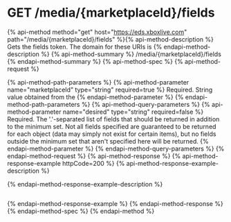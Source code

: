 # GET /media/{marketplaceId}/fields

{% api-method method="get" host="https://eds.xboxlive.com" path="/media/{marketplaceId}/fields" %}{% api-method-description %}
Gets the fields token. The domain for these URIs is 
{% endapi-method-description %}
{% api-method-summary %}
/media/{marketplaceId}/fields
{% endapi-method-summary %}
{% api-method-spec %}
{% api-method-request %}

{% api-method-path-parameters %}
{% api-method-parameter name="marketplaceId" type="string" required=true %}
Required. String value obtained from the 
{% endapi-method-parameter %}
{% endapi-method-path-parameters %}
{% api-method-query-parameters %}
{% api-method-parameter name="desired" type="string" required=false %}
Required. The '.'-separated list of fields that should be returned in addition to the minimum set. Not all fields specified are guaranteed to be returned for each object (data may simply not exist for certain items), but no fields outside the minimum set that aren't specified here will be returned.
{% endapi-method-parameter %}
{% endapi-method-query-parameters %}
{% endapi-method-request %}
{% api-method-response %}
{% api-method-response-example httpCode=200 %}
{% api-method-response-example-description %}

{% endapi-method-response-example-description %}

```text
```
{% endapi-method-response-example %}
{% endapi-method-response %}
{% endapi-method-spec %}
{% endapi-method %}
